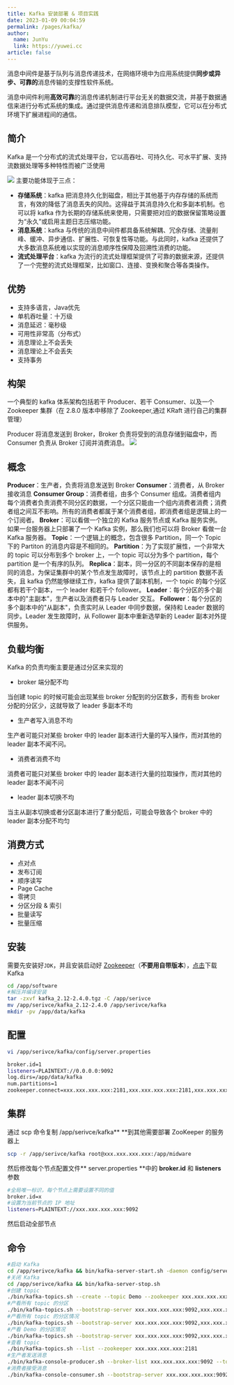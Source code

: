 ```yaml
---
title: Kafka 安装部署 & 项目实践
date: 2023-01-09 00:04:59
permalink: /pages/kafka/
author: 
  name: JunYu
  link: https://yuwei.cc
article: false
---
```

消息中间件是基于队列与消息传递技术，在网络环境中为应用系统提供**同步或异步、可靠的**消息传输的支撑性软件系统。

消息中间件利用**高效可靠**的消息传递机制进行平台无关的数据交流，并基于数据通信来进行分布式系统的集成。通过提供消息传递和消息排队模型，它可以在分布式环境下扩展进程间的通信。
## 简介
Kafka 是一个分布式的流式处理平台，它以高吞吐、可持久化、可水平扩展、支持流数据处理等多种特性而被广泛使用

![](https://f.pz.al/pzal/2023/01/13/8743b966ab55f.jpg)
主要功能体现于三点：

- **存储系统**：kafka 把消息持久化到磁盘，相比于其他基于内存存储的系统而言，有效的降低了消息丢失的风险。这得益于其消息持久化和多副本机制。也可以将 kafka 作为长期的存储系统来使用，只需要把对应的数据保留策略设置为“永久”或启用主题日志压缩功能。
- **消息系统**：kafka 与传统的消息中间件都具备系统解耦、冗余存储、流量削峰、缓冲、异步通信、扩展性、可恢复性等功能。与此同时，kafka 还提供了大多数消息系统难以实现的消息顺序性保障及回溯性消费的功能。
- **流式处理平台**：kafka 为流行的流式处理框架提供了可靠的数据来源，还提供了一个完整的流式处理框架，比如窗口、连接、变换和聚合等各类操作。
## 优势

- 支持多语言，Java优先
- 单机吞吐量：十万级
- 消息延迟：毫秒级
- 可用性非常高（分布式）
- 消息理论上不会丢失
- 消息理论上不会丢失
- 支持事务
## 构架
一个典型的 kafka 体系架构包括若干 Producer、若干 Consumer、以及一个 Zookeeper 集群（在 2.8.0 版本中移除了 Zookeeper,通过 KRaft 进行自己的集群管理）

Producer 将消息发送到 Broker，Broker 负责将受到的消息存储到磁盘中，而 Consumer 负责从 Broker 订阅并消费消息。
![](https://f.pz.al/pzal/2023/01/13/6568781429168.jpg)
## 概念
**Producer**：生产者，负责将消息发送到 Broker
**Consumer**：消费者，从 Broker 接收消息
**Consumer Group**：消费者组，由多个 Consumer 组成。消费者组内每个消费者负责消费不同分区的数据，一个分区只能由一个组内消费者消费；消费者组之间互不影响。所有的消费者都属于某个消费者组，即消费者组是逻辑上的一个订阅者。
**Broker**：可以看做一个独立的 Kafka 服务节点或 Kafka 服务实例。如果一台服务器上只部署了一个 Kafka 实例，那么我们也可以将 Broker 看做一台 Kafka 服务器。
**Topic**：一个逻辑上的概念，包含很多 Partition，同一个 Topic 下的 Partiton 的消息内容是不相同的。
**Partition**：为了实现扩展性，一个非常大的 topic 可以分布到多个 broker 上，一个 topic 可以分为多个 partition，每个 partition 是一个有序的队列。
**Replica**：副本，同一分区的不同副本保存的是相同的消息，为保证集群中的某个节点发生故障时，该节点上的 partition 数据不丢失，且 kafka 仍然能够继续工作，kafka 提供了副本机制，一个 topic 的每个分区都有若干个副本，一个 leader 和若干个 follower。
**Leader**：每个分区的多个副本中的"主副本"，生产者以及消费者只与 Leader 交互。
**Follower**：每个分区的多个副本中的"从副本"，负责实时从 Leader 中同步数据，保持和 Leader 数据的同步。Leader 发生故障时，从 Follower 副本中重新选举新的 Leader 副本对外提供服务。
## 负载均衡
Kafka 的负责均衡主要是通过分区来实现的

- broker 端分配不均

当创建 topic 的时候可能会出现某些 broker 分配到的分区数多，而有些 broker 分配的分区少，这就导致了 leader 多副本不均

- 生产者写入消息不均

生产者可能只对某些 broker 中的 leader 副本进行大量的写入操作，而对其他的 leader 副本不闻不问。

- 消费者消费不均

消费者可能只对某些 broker 中的 leader 副本进行大量的拉取操作，而对其他的 leader 副本不闻不问

- leader 副本切换不均

当主从副本切换或者分区副本进行了重分配后，可能会导致各个 broker 中的 leader 副本分配不均匀
## 消费方式

- 点对点
- 发布订阅
- 顺序读写
- Page Cache
- 零拷贝
- 分区分段 & 索引
- 批量读写
- 批量压缩
## 安装
需要先安装好`JDK`，并且安装启动好 [Zookeeper](/pages/zookeeper/)（**不要用自带版本**），[点击](https://kafka.apache.org/downloads.html)下载 Kafka
```bash
cd /app/software
#解压并编译安装
tar -zxvf kafka_2.12-2.4.0.tgz -C /app/serivce
mv /app/serivce/kafka_2.12-2.4.0 /app/serivce/kafka
mkdir -pv /app/data/kafka
```
## 配置
```bash
vi /app/serivce/kafka/config/server.properties

broker.id=1
listeners=PLAINTEXT://0.0.0.0:9092
log.dirs=/app/data/kafka
num.partitions=1
zookeeper.connect=xxx.xxx.xxx.xxx:2181,xxx.xxx.xxx.xxx:2181,xxx.xxx.xxx.xxx:2181
```
## 集群
通过 scp 命令复制 /app/serivce/kafka** **到其他需要部署 ZooKeeper 的服务器上
```bash
scp -r /app/serivce/kafka root@xxx.xxx.xxx.xxx:/app/midware
```
然后修改每个节点配置文件** server.properties **中的 **broker.id** 和 **listeners** 参数
```bash
#全局唯一标识，每个节点上需要设置不同的值
broker.id=x
#设置为当前节点的 IP 地址
listeners=PLAINTEXT://xxx.xxx.xxx.xxx:9092
```
然后启动全部节点
## 命令
```bash
#启动 Kafka
cd /app/serivce/kafka && bin/kafka-server-start.sh -daemon config/server.properties &
#关闭 Kafka
cd /app/serivce/kafka && bin/kafka-server-stop.sh
#创建 topic
./bin/kafka-topics.sh --create --topic Demo --zookeeper xxx.xxx.xxx.xxx:2181 --replication-factor 1 --partitions 1
#产看所有 topic 的分区
./bin/kafka-topics.sh --bootstrap-server xxx.xxx.xxx.xxx:9092,xxx.xxx.xxx.xxx:9092,xxx.xxx.xxx.xxx:9092 --list
#产看所有 topic 的分区情况
./bin/kafka-topics.sh --bootstrap-server xxx.xxx.xxx.xxx:9092,xxx.xxx.xxx.xxx:9092,xxx.xxx.xxx.xxx:9092 --topic Demo --describe
#产看 Demo 的分区情况
./bin/kafka-topics.sh --bootstrap-server xxx.xxx.xxx.xxx:9092,xxx.xxx.xxx.xxx:9092,xxx.xxx.xxx.xxx:9092 --describe
#查看 topic
./bin/kafka-topics.sh --list --zookeeper xxx.xxx.xxx.xxx:2181
#生产者发送消息
./bin/kafka-console-producer.sh --broker-list xxx.xxx.xxx.xxx:9092 --topic Demo
#消费者接受消息
./bin/kafka-console-consumer.sh --bootstrap-server xxx.xxx.xxx.xxx:9092 --topic Demo --from-beginning
```